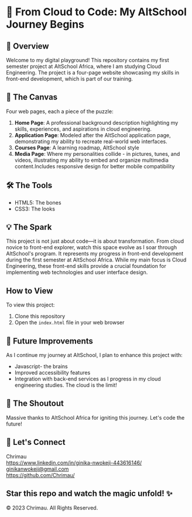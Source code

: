# 🚀 From Cloud to Code: My AltSchool Journey Begins

## 🌟 Overview
Welcome to my digital playground! This repository contains my first semester project at AltSchool Africa, where I am studying Cloud Engineering. The project is a four-page website showcasing my skills in front-end development, which is part of our training.

## 🎨 The Canvas

Four web pages, each a piece of the puzzle:
1. **Home Page**: A professional background description highlighting my skills, experiences, and aspirations in cloud engineering.
2. **Application Page**: Modeled after the AltSchool application page, demonstrating my ability to recreate real-world web interfaces.
3. **Courses Page**: A learning roadmap, AltSchool style
5. **Media Page**: Where my personalities collide - in pictures, tunes, and videos, illustrating my ability to embed and organize multimedia content.Includes responsive design for better mobile compatibility


## 🛠️ The Tools

- HTML5: The bones
- CSS3: The looks

## 💡 The Spark

This project is not just about code—it is about transformation. From cloud novice to front-end explorer, watch this space evolve as I soar through AltSchool's program. It represents my progress in front-end development during the first semester at AltSchool Africa. While my main focus is Cloud Engineering, these front-end skills provide a crucial foundation for implementing web technologies and user interface design.

## How to View

To view this project:
1. Clone this repository
2. Open the `index.html` file in your web browser

## 🔮 Future Improvements

As I continue my journey at AltSchool, I plan to enhance this project with:
- Javascript- the brains
- Improved accessibility features
- Integration with back-end services as I progress in my cloud engineering studies. The cloud is the limit!

## 🙌 The Shoutout 

Massive thanks to AltSchool Africa for igniting this journey. Let's code the future!

## 🤝 Let's Connect

Chrimau  
https://www.linkedin.com/in/ginika-nwokeji-443616146/  
ginikanwokeji@gmail.com  
https://github.com/Chrimau/

## Star this repo and watch the magic unfold! ✨

© 2023 Chrimau. All Rights Reserved.
